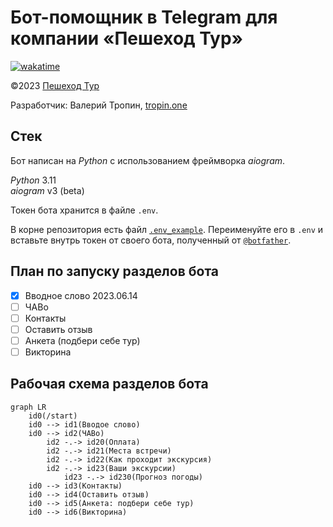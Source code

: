 # Бот-помощник в Telegram для компании «Пешеход Тур»

[![wakatime](https://wakatime.com/badge/user/45d08a79-2677-4493-83b7-77be5bfef3a9/project/ccdafcd8-cf92-4424-8520-52f183f73fc0.svg)](https://wakatime.com/badge/user/45d08a79-2677-4493-83b7-77be5bfef3a9/project/ccdafcd8-cf92-4424-8520-52f183f73fc0)

©2023 [Пешеход Тур](https://peshehodtour.ru)

Разработчик: Валерий Тропин, [tropin.one](https://tropin.one)

## Стек

Бот написан на *Python* с использованием фреймворка *aiogram*.

*Python* 3.11  
*aiogram* v3 (beta)

Токен бота хранится в файле `.env`.

В корне репозитория есть файл [`.env_example`](.env_example). Переименуйте его в `.env`
и вставьте внутрь токен от своего бота, полученный от [`@botfather`](https://t.me/botfather).


## План по запуску разделов бота

- [x] Вводное слово 2023.06.14
- [ ] ЧАВо
- [ ] Контакты
- [ ] Оставить отзыв
- [ ] Анкета (подбери себе тур)
- [ ] Викторина

## Рабочая схема разделов бота

```mermaid
graph LR
    id0(/start)
    id0 --> id1(Вводое слово)
    id0 --> id2(ЧАВо)
        id2 -.-> id20(Оплата)
        id2 -.-> id21(Места встречи)
        id2 -.-> id22(Как проходит экскурсия)
        id2 -.-> id23(Ваши экскурсии)
            id23 -.-> id230(Прогноз погоды)
    id0 --> id3(Контакты)
    id0 --> id4(Оставить отзыв)
    id0 --> id5(Анкета: подбери себе тур)
    id0 --> id6(Викторина)
```